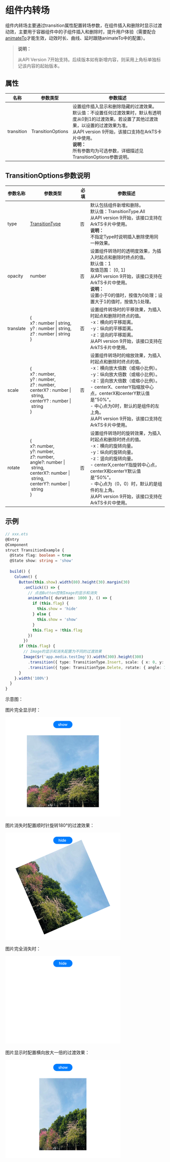 # 组件内转场

组件内转场主要通过transition属性配置转场参数，在组件插入和删除时显示过渡动效，主要用于容器组件中的子组件插入和删除时，提升用户体验（需要配合[animateTo](ts-explicit-animation.md)才能生效，动效时长、曲线、延时跟随animateTo中的配置）。 

>  **说明：**
>
>  从API Version 7开始支持。后续版本如有新增内容，则采用上角标单独标记该内容的起始版本。


## 属性


| 名称 | 参数类型 | 参数描述 |
| -------- | -------- | -------- |
| transition | TransitionOptions | 设置组件插入显示和删除隐藏的过渡效果。<br/>默认值：不设置任何过渡效果时，默认有透明度从0到1的过渡效果。若设置了其他过渡效果，以设置的过渡效果为准。<br/>从API version 9开始，该接口支持在ArkTS卡片中使用。<br/>**说明：** <br/>所有参数均为可选参数，详细描述见TransitionOptions参数说明。 |

## TransitionOptions参数说明

| 参数名称 | 参数类型 | 必填 | 参数描述 |
| -------- | -------- | -------- | -------- |
| type | [TransitionType](ts-appendix-enums.md#transitiontype)  | 否 | 默认包括组件新增和删除。<br/>默认值：TransitionType.All<br/>从API version 9开始，该接口支持在ArkTS卡片中使用。<br/>**说明：**<br/>不指定Type时说明插入删除使用同一种效果。 |
| opacity | number | 否 | 设置组件转场时的透明度效果，为插入时起点和删除时终点的值。<br/>默认值：1<br/>取值范围： [0, 1]<br/>从API version 9开始，该接口支持在ArkTS卡片中使用。<br/>**说明：** <br/>设置小于0的值时，按值为0处理；设置大于1的值时，按值为1处理。 |
| translate | {<br/>x?&nbsp;:&nbsp;number&nbsp;\|&nbsp;string,<br/>y?&nbsp;:&nbsp;number&nbsp;\|&nbsp;string,<br/>z?&nbsp;:&nbsp;number&nbsp;\|&nbsp;string<br/>} | 否 | 设置组件转场时的平移效果，为插入时起点和删除时终点的值。<br/>-x：横向的平移距离。<br/>-y：纵向的平移距离。<br/>-z：竖向的平移距离。<br/>从API version 9开始，该接口支持在ArkTS卡片中使用。 |
| scale | {<br/>x?&nbsp;:&nbsp;number,<br/>y?&nbsp;:&nbsp;number,<br/>z?&nbsp;:&nbsp;number,<br/>centerX?&nbsp;:&nbsp;number&nbsp;\|&nbsp;string,<br/>centerY?&nbsp;:&nbsp;number&nbsp;\|&nbsp;string<br/>} | 否 | 设置组件转场时的缩放效果，为插入时起点和删除时终点的值。<br/>-x：横向放大倍数（或缩小比例）。<br/>-y：纵向放大倍数（或缩小比例）。<br/>-z：竖向放大倍数（或缩小比例）。<br/>-&nbsp;centerX、centerY指缩放中心点，centerX和centerY默认值是"50%"。<br/>-&nbsp;中心点为0时，默认的是组件的左上角。<br/>从API version 9开始，该接口支持在ArkTS卡片中使用。 |
| rotate | {<br/>x?:&nbsp;number,<br/>y?:&nbsp;number,<br/>z?:&nbsp;number,<br/>angle?:&nbsp;number&nbsp;\|&nbsp;string,<br/>centerX?:&nbsp;number&nbsp;\|&nbsp;string,<br/>centerY?:&nbsp;number&nbsp;\|&nbsp;string<br/>} | 否 | 设置组件转场时的旋转效果，为插入时起点和删除时终点的值。<br/>-x：横向的旋转向量。<br/>-y：纵向的旋转向量。<br/>-z：竖向的旋转向量。<br/>-&nbsp;centerX,centerY指旋转中心点，centerX和centerY默认值是"50%"。<br/>-&nbsp;中心点为（0，0）时，默认的是组件的左上角。<br/>从API version 9开始，该接口支持在ArkTS卡片中使用。 |


## 示例

```ts
// xxx.ets
@Entry
@Component
struct TransitionExample {
  @State flag: boolean = true
  @State show: string = 'show'

  build() {
    Column() {
      Button(this.show).width(80).height(30).margin(30)
        .onClick(() => {
          // 点击Button控制Image的显示和消失
          animateTo({ duration: 1000 }, () => {
            if (this.flag) {
              this.show = 'hide'
            } else {
              this.show = 'show'
            }
            this.flag = !this.flag
          })
        })
      if (this.flag) {
        // Image的显示和消失配置为不同的过渡效果
        Image($r('app.media.testImg')).width(300).height(300)
          .transition({ type: TransitionType.Insert, scale: { x: 0, y: 1.0 } })
          .transition({ type: TransitionType.Delete, rotate: { angle: 180 } })
      }
    }.width('100%')
  }
}
```

示意图：

图片完全显示时：

![animationComponent1](figures/animationComponent1.png)

图片消失时配置顺时针旋转180°的过渡效果：

![animationComponent3](figures/animationComponent3.png)

图片完全消失时：

![animationComponent2](figures/animationComponent2.png)

图片显示时配置横向放大一倍的过渡效果：

![animationComponent4](figures/animationComponent4.png)